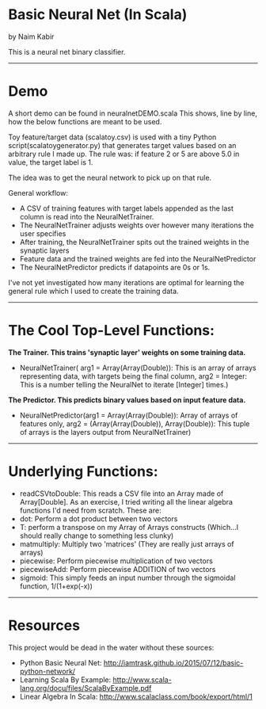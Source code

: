 # Basic Neural Net (In Scala)
by Naim Kabir

This is a neural net binary classifier.
***
# Demo
A short demo can be found in neuralnetDEMO.scala
This shows, line by line, how the below functions are meant to be used.

Toy feature/target data (scalatoy.csv) is used with a tiny Python script(scalatoygenerator.py) that generates target values based on an arbitrary rule I made up. The rule was: if feature 2 or 5 are above 5.0 in value, the target label is 1.

The idea was to get the neural network to pick up on that rule.

General workflow:
* A CSV of training features with target labels appended as the last column is read into the NeuralNetTrainer.
* The NeuralNetTrainer adjusts weights over however many iterations the user specifies
* After training, the NeuralNetTrainer spits out the trained weights in the synaptic layers
* Feature data and the trained weights are fed into the NeuralNetPredictor
* The NeuralNetPredictor predicts if datapoints are 0s or 1s.

I've not yet investigated how many iterations are optimal for learning the general rule which I used to create the training data.
***
# The Cool Top-Level Functions:
**The Trainer. This trains 'synaptic layer' weights on some training data.**
* NeuralNetTrainer( arg1 = Array(Array(Double)): This is an array of arrays representing data, with targets being the final column, arg2 = Integer: This is a number telling the NeuralNet to iterate [Integer] times.)

**The Predictor. This predicts binary values based on input feature data.**
* NeuralNetPredictor(arg1 = Array(Array(Double)): Array of arrays of features only, arg2 = (Array(Array(Double)), Array(Double)): This tuple of arrays is the layers output from NeuralNetTrainer)

***
# Underlying Functions:
* readCSVtoDouble: This reads a CSV file into an Array made of Array[Double].
As an exercise, I tried writing all the linear algebra functions I'd need from scratch. These are:
* dot: Perform a dot product between two vectors
* T: perform a transpose on my Array of Arrays constructs (Which...I should really change to something less clunky)
* matmultiply: Multiply two 'matrices' (They are really just arrays of arrays)
* piecewise: Perform piecewise multiplication of two vectors
* piecewiseAdd: Perform piecewise ADDITION of two vectors
* sigmoid: This simply feeds an input number through the sigmoidal function, 1/(1+exp(-x))

***
# Resources
This project would be dead in the water without these sources:
* Python Basic Neural Net: http://iamtrask.github.io/2015/07/12/basic-python-network/
* Learning Scala By Example: http://www.scala-lang.org/docu/files/ScalaByExample.pdf
* Linear Algebra In Scala: http://www.scalaclass.com/book/export/html/1
